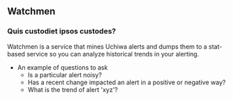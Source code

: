 Watchmen
--------

### Quis custodiet ipsos custodes?

Watchmen is a service that mines Uchiwa alerts and dumps them to a stat-based service so you can analyze historical trends in your alerting.

* An example of questions to ask
   - Is a particular alert noisy?
   - Has a recent change impacted an alert in a positive or negative way?
   - What is the trend of alert 'xyz'?
